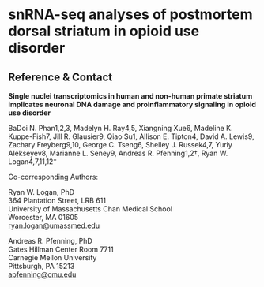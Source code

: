 # snRNA-seq analyses of postmortem dorsal striatum in opioid use disorder 

## Reference & Contact
**Single nuclei transcriptomics in human and non-human primate striatum implicates neuronal DNA damage and proinflammatory signaling in opioid use disorder**

BaDoi N. Phan1,2,3, Madelyn H. Ray4,5, Xiangning Xue6, Madeline K. Kuppe-Fish7, Jill R. Glausier9, Qiao Su1, Allison E. Tipton4, David A. Lewis9, Zachary Freyberg9,10, George C. Tseng6, Shelley J. Russek4,7, Yuriy Alekseyev8, Marianne L. Seney9, Andreas R. Pfenning1,2†, Ryan W. Logan4,7,11,12†

Co-corresponding Authors:

Ryan W. Logan, PhD\
364 Plantation Street, LRB 611\
University of Massachusetts Chan Medical School\
Worcester, MA 01605\
ryan.logan@umassmed.edu

Andreas R. Pfenning, PhD\
Gates Hillman Center Room 7711\
Carnegie Mellon University\
Pittsburgh, PA 15213\
apfenning@cmu.edu

